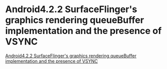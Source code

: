 # Android4.2.2 SurfaceFlinger's graphics rendering queueBuffer implementation and the presence of VSYNC
[Android4.2.2 SurfaceFlinger's graphics rendering queueBuffer implementation and the presence of VSYNC](https://aiwithcloud.com/2022/09/15/android4-2-2_surfaceflingers_graphics_rendering_queuebuffer_implementation_and_the_presence_of_vsync/)